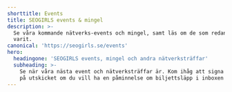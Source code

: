 ```yaml
---
shorttitle: Events
title: SEOGIRLS events & mingel
description: >-
  Se våra kommande nätverks-events och mingel, samt läs om de som redan har
  varit.
canonical: 'https://seogirls.se/events'
hero:
  headingone: 'SEOGIRLS events, mingel och andra nätverksträffar'
  subheading: >-
    Se när våra nästa event och nätverksträffar är. Kom ihåg att signa upp dig
    på utskicket om du vill ha en påminnelse om biljettsläpp i inboxen!
---
```


